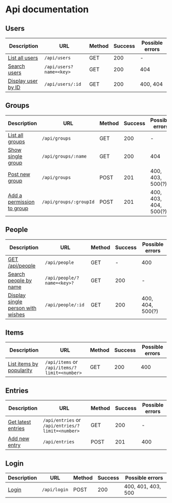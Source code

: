 # Api documentation

## Users

|Description |URL | Method | Success | Possible errors | 
|------------|----|--------|---------|-----------------|
|[List all users](API/users.md#list-all-users) | `/api/users` | GET | 200 | - |
|[Search users](API/users.md#search-users) | `/api/users?name=<key>` | GET | 200 | 404 |
|[Display user by ID](API/users.md#display-user-by-id) | `/api/users/:id` | GET | 200 | 400, 404 |

## Groups

|Description |URL       |Method         | Success | Possible errors |
|---------|----------|---------------| -------| -----------------|
|[List all groups](API/groups.md#list-all-groups)|`/api/groups` | GET       | 200 | -  |
|[Show single group](API/groups.md#show-single-group)|`/api/groups/:name`| GET | 200 | 404 |
|[Post new group](API/groups.md#post-new-group)|`/api/groups` | POST | 201 | 400, 403, 500(?) |
|[Add a permission to group](API/groups.md#add-a-permission-to-group) | `/api/groups/:groupId` | POST | 201 | 400, 403, 404, 500(?) |

## People

|Description | URL | Method | Success | Possible errors |
|------------|-----|--------|---------|-----------------|
|[GET /api/people](API/people.md#get-base)|`/api/people`|GET | - | 400 |
|[Search people by name](API/people.md#search-people-by-name) | `/api/people/?name=<key>?` | GET | 200 | - |
|[Display single person with wishes](API/people.md#display-single-person-with-wishes) | `/api/people/:id` | GET | 200 | 400, 404, 500(?) |

## Items

|Description|URL |Method | Success | Possible errors |
|-----------|----|-------|---------|-----------------|
|[List items by popularity](API/items.md#list-items-by-popularity)|`/api/items` or `/api/items/?limit=<number>`|GET | 200 | 400 |

## Entries

|Description | URL |Method | Success | Possible errors|
|------------|-----|-------|---------|----------------|
|[Get latest entries](API/entries.md#get-latest-entries)|`/api/entries` or `/api/entries/?limit=<number>`| GET | 200 | - |
|[Add new entry](API/entries.md#add-new-entry)|`/api/entries`| POST | 201 | 400|

## Login

|Description | URL | Method | Success | Possible errors |
|------------|-----|-------|---------|----------------|
|[Login](API/login.md#login)|`/api/login`|POST | 200 | 400, 401, 403, 500 |
